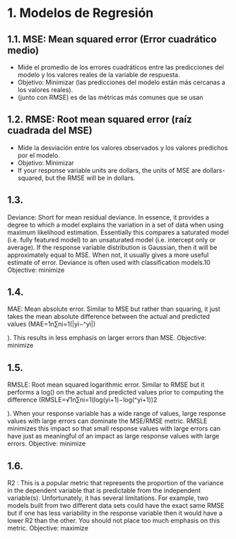 
# 1. Modelos de Regresión

## 1.1. MSE: Mean squared error (Error cuadrático medio)
- Mide el promedio de los errores cuadráticos entre las predicciones del modelo y los valores reales de la variable de respuesta. 
- Objetivo: Minimizar (las predicciones del modelo están más cercanas a los valores reales).
- (junto con RMSE) es de las métricas más comunes que se usan 

## 1.2. RMSE: Root mean squared error (raíz cuadrada del MSE)
- Mide la desviación entre los valores observados y los valores predichos por el modelo. 
- Objetivo: Minimizar
- If your response variable units are dollars, the units of MSE are dollars-squared, but the RMSE will be in dollars.

## 1.3. 

Deviance: Short for mean residual deviance. In essence, it provides a degree to which a model explains the variation in a set of data when using maximum likelihood estimation. Essentially this compares a saturated model (i.e. fully featured model) to an unsaturated model (i.e. intercept only or average). If the response variable distribution is Gaussian, then it will be approximately equal to MSE. When not, it usually gives a more useful estimate of error. Deviance is often used with classification models.10 Objective: minimize

## 1.4.
MAE: Mean absolute error. Similar to MSE but rather than squaring, it just takes the mean absolute difference between the actual and predicted values (MAE=1n∑ni=1(|yi−^yi|)

). This results in less emphasis on larger errors than MSE. Objective: minimize

## 1.5. 
RMSLE: Root mean squared logarithmic error. Similar to RMSE but it performs a log() on the actual and predicted values prior to computing the difference (RMSLE=√1n∑ni=1(log(yi+1)−log(^yi+1))2

). When your response variable has a wide range of values, large response values with large errors can dominate the MSE/RMSE metric. RMSLE minimizes this impact so that small response values with large errors can have just as meaningful of an impact as large response values with large errors. Objective: minimize

## 1.6.
R2
: This is a popular metric that represents the proportion of the variance in the dependent variable that is predictable from the independent variable(s). Unfortunately, it has several limitations. For example, two models built from two different data sets could have the exact same RMSE but if one has less variability in the response variable then it would have a lower R2 than the other. You should not place too much emphasis on this metric. Objective: maximize
